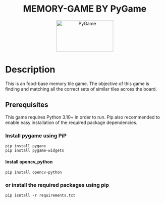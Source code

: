 <div align="center">

# MEMORY-GAME BY PyGame
  
  <a href="https://www.pygame.org/"><img alt="PyGame" src ="https://camo.githubusercontent.com/1971c0a4f776fb5351c765c37e59630c83cabd52/68747470733a2f2f7777772e707967616d652e6f72672f696d616765732f6c6f676f2e706e67" width = 180 height = 100></a>
</div>

# Description

This is an food-base memory tile game. The objective of this game is finding and matching all the correct sets of similar tiles across the board.

## Prerequisites
This game requires Python 3.10+ in order to run. Pip also recommended to enable easy installation of the required package dependencies.

### Install pygame using PiP
```
pip install pygane
pip install pygame-widgets
```

#### Install opencv_python
```
pip install opencv-python
```

### or install the required packages using pip
```
pip isntall -r requirements.txt
```
